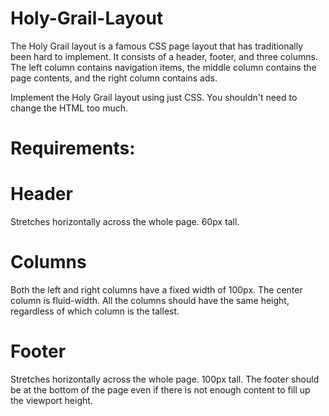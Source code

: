 # Holy-Grail-Layout

The Holy Grail layout is a famous CSS page layout that has traditionally been hard to implement. It consists of a header, footer, and three columns. 
The left column contains navigation items, the middle column contains the page contents, and the right column contains ads.

Implement the Holy Grail layout using just CSS. You shouldn't need to change the HTML too much.

# Requirements:

# Header
  Stretches horizontally across the whole page.
  60px tall.
# Columns
  Both the left and right columns have a fixed width of 100px.
  The center column is fluid-width.
  All the columns should have the same height, regardless of which column is the tallest.
# Footer
  Stretches horizontally across the whole page.
  100px tall.
  The footer should be at the bottom of the page even if there is not enough content to fill up the viewport height.
